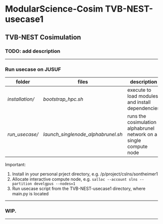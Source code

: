 # ModularScience-Cosim TVB-NEST-usecase1

## **TVB-NEST Cosimulation**
### TODO: add description
-- --

### Run usecase on JUSUF

| folder | files | description |
| ------ | ------ | ------ |
| *installation/* | *bootstrap_hpc.sh* | execute to load modules and install dependencies |
| *run_usecase/* | *launch_singlenode_alphabrunel.sh* | runs the cosimulation alphabrunel network on a single compute node |

Important:
 1) Install in your personal prject directory, e.g. /p/project/cslns/sontheimer1
 2) Allocate interactive compute node, e.g. `salloc --account slns --partition develgpus --nodes=1`
 3) Run usecase script from the TVB-NEST-usecase1 directory, where main.py is located
 
 -- --
 
### WIP.

-- --

